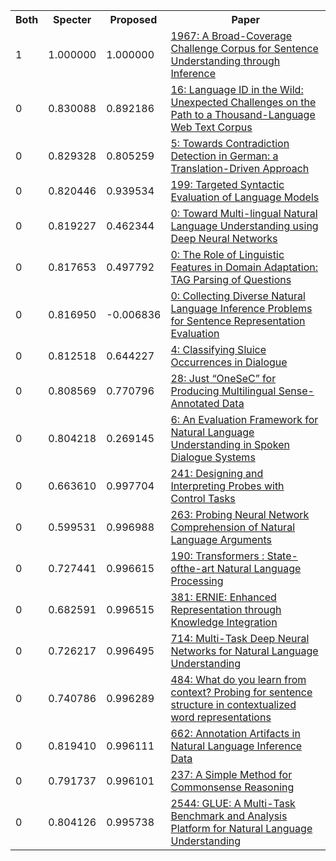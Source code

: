 <html><table><tr>
<th>Both</th>
<th>Specter</th>
<th>Proposed</th>
<th>Paper</th>
</tr>
<tr>
<td>1</td>
<td>1.000000</td>
<td>1.000000</td>
<td><a href="https://www.semanticscholar.org/paper/5ded2b8c64491b4a67f6d39ce473d4b9347a672e">1967: A Broad-Coverage Challenge Corpus for Sentence Understanding through Inference</a></td>
</tr>
<tr>
<td>0</td>
<td>0.830088</td>
<td>0.892186</td>
<td><a href="https://www.semanticscholar.org/paper/09bf4d005cb334e38bc28c5ad2d4f21d3a1d13cc">16: Language ID in the Wild: Unexpected Challenges on the Path to a Thousand-Language Web Text Corpus</a></td>
</tr>
<tr>
<td>0</td>
<td>0.829328</td>
<td>0.805259</td>
<td><a href="https://www.semanticscholar.org/paper/b3dadf303cc696d4e275f6eadd43b7714816681d">5: Towards Contradiction Detection in German: a Translation-Driven Approach</a></td>
</tr>
<tr>
<td>0</td>
<td>0.820446</td>
<td>0.939534</td>
<td><a href="https://www.semanticscholar.org/paper/4d00097433a538002b36cfd7a621daddde3e4c0d">199: Targeted Syntactic Evaluation of Language Models</a></td>
</tr>
<tr>
<td>0</td>
<td>0.819227</td>
<td>0.462344</td>
<td><a href="https://www.semanticscholar.org/paper/7376f13a27e47d11b44e831801108389c46ee9cc">0: Toward Multi-lingual Natural Language Understanding using Deep Neural Networks</a></td>
</tr>
<tr>
<td>0</td>
<td>0.817653</td>
<td>0.497792</td>
<td><a href="https://www.semanticscholar.org/paper/b4b6d5c1a2334163d1c448b600f5d3933e950223">0: The Role of Linguistic Features in Domain Adaptation: TAG Parsing of Questions</a></td>
</tr>
<tr>
<td>0</td>
<td>0.816950</td>
<td>-0.006836</td>
<td><a href="https://www.semanticscholar.org/paper/d0f6a46669e36baf35a572cdc6834e84a503b0d8">0: Collecting Diverse Natural Language Inference Problems for Sentence Representation Evaluation</a></td>
</tr>
<tr>
<td>0</td>
<td>0.812518</td>
<td>0.644227</td>
<td><a href="https://www.semanticscholar.org/paper/f8465000174cac07968c832df8c841d4ac9190fc">4: Classifying Sluice Occurrences in Dialogue</a></td>
</tr>
<tr>
<td>0</td>
<td>0.808569</td>
<td>0.770796</td>
<td><a href="https://www.semanticscholar.org/paper/278bcfde2417db1be5c565797cb3195086246890">28: Just “OneSeC” for Producing Multilingual Sense-Annotated Data</a></td>
</tr>
<tr>
<td>0</td>
<td>0.804218</td>
<td>0.269145</td>
<td><a href="https://www.semanticscholar.org/paper/e33faac9499370c1698211fa7579ab1d55d7f0d3">6: An Evaluation Framework for Natural Language Understanding in Spoken Dialogue Systems</a></td>
</tr>
<tr>
<td>0</td>
<td>0.663610</td>
<td>0.997704</td>
<td><a href="https://www.semanticscholar.org/paper/199ff73d2f728e997f860b62a2322823d3e3d9e8">241: Designing and Interpreting Probes with Control Tasks</a></td>
</tr>
<tr>
<td>0</td>
<td>0.599531</td>
<td>0.996988</td>
<td><a href="https://www.semanticscholar.org/paper/f3b89e9a2b8ce1b6058e6984c3556bc2dded0938">263: Probing Neural Network Comprehension of Natural Language Arguments</a></td>
</tr>
<tr>
<td>0</td>
<td>0.727441</td>
<td>0.996615</td>
<td><a href="https://www.semanticscholar.org/paper/bbde0f942a2541437e3edd55941ddafba6c5adb0">190: Transformers : State-ofthe-art Natural Language Processing</a></td>
</tr>
<tr>
<td>0</td>
<td>0.682591</td>
<td>0.996515</td>
<td><a href="https://www.semanticscholar.org/paper/031e4e43aaffd7a479738dcea69a2d5be7957aa3">381: ERNIE: Enhanced Representation through Knowledge Integration</a></td>
</tr>
<tr>
<td>0</td>
<td>0.726217</td>
<td>0.996495</td>
<td><a href="https://www.semanticscholar.org/paper/658721bc13b0fa97366d38c05a96bf0a9f4bb0ac">714: Multi-Task Deep Neural Networks for Natural Language Understanding</a></td>
</tr>
<tr>
<td>0</td>
<td>0.740786</td>
<td>0.996289</td>
<td><a href="https://www.semanticscholar.org/paper/e2587eddd57bc4ba286d91b27c185083f16f40ee">484: What do you learn from context? Probing for sentence structure in contextualized word representations</a></td>
</tr>
<tr>
<td>0</td>
<td>0.819410</td>
<td>0.996111</td>
<td><a href="https://www.semanticscholar.org/paper/2997b26ffb8c291ce478bd8a6e47979d5a55c466">662: Annotation Artifacts in Natural Language Inference Data</a></td>
</tr>
<tr>
<td>0</td>
<td>0.791737</td>
<td>0.996101</td>
<td><a href="https://www.semanticscholar.org/paper/d7b6753a2d4a2b286c396854063bde3a91b75535">237: A Simple Method for Commonsense Reasoning</a></td>
</tr>
<tr>
<td>0</td>
<td>0.804126</td>
<td>0.995738</td>
<td><a href="https://www.semanticscholar.org/paper/93b8da28d006415866bf48f9a6e06b5242129195">2544: GLUE: A Multi-Task Benchmark and Analysis Platform for Natural Language Understanding</a></td>
</tr>
</table></html>
